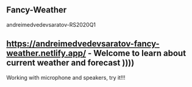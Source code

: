 ## Fancy-Weather

andreimedvedevsaratov-RS2020Q1

## https://andreimedvedevsaratov-fancy-weather.netlify.app/  - Welcome to learn about current weather and forecast ))))
Working with microphone and speakers, try it!!!
